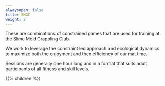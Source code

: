```yaml
---
alwaysopen: false
title: SMGC
weight: 2
---
```


These are combinations of constrained games that are used for training at the Slime Mold Grappling Club. 

We work to leverage the constraint led approach and ecological dynamics to maximize both the enjoyment and then efficiency of our mat time. 

Sessions are generally one hour long and in a format that suits adult participants of all fitness and skill levels. 

{{% children %}}